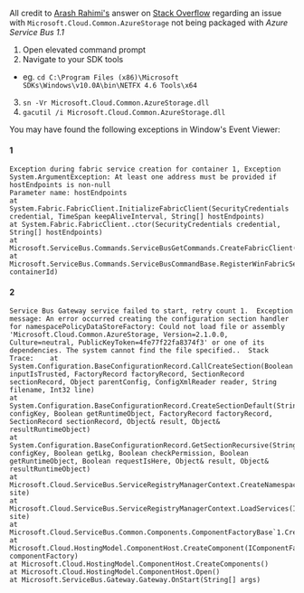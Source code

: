 All credit to [Arash Rahimi's](http://stackoverflow.com/users/4931970/arash-rahimi) answer on [Stack Overflow](http://stackoverflow.com/a/30413095/966609) regarding an issue with `Microsoft.Cloud.Common.AzureStorage` not being packaged with *Azure Service Bus 1.1*

1. Open elevated command prompt
2. Navigate to your SDK tools
  - eg. `cd C:\Program Files (x86)\Microsoft SDKs\Windows\v10.0A\bin\NETFX 4.6 Tools\x64`
3. `sn -Vr Microsoft.Cloud.Common.AzureStorage.dll`
4. `gacutil /i Microsoft.Cloud.Common.AzureStorage.dll`

You may have found the following exceptions in Window's Event Viewer:

#### 1

    Exception during fabric service creation for container 1, Exception System.ArgumentException: At least one address must be provided if hostEndpoints is non-null
    Parameter name: hostEndpoints
    at System.Fabric.FabricClient.InitializeFabricClient(SecurityCredentials credential, TimeSpan keepAliveInterval, String[] hostEndpoints)
    at System.Fabric.FabricClient..ctor(SecurityCredentials credential, String[] hostEndpoints)
    at Microsoft.ServiceBus.Commands.ServiceBusGetCommands.CreateFabricClient()
    at Microsoft.ServiceBus.Commands.ServiceBusCommandBase.RegisterWinFabricService(Int64 containerId)

#### 2

    Service Bus Gateway service failed to start, retry count 1.  Exception message: An error occurred creating the configuration section handler for namespacePolicyDataStoreFactory: Could not load file or assembly 'Microsoft.Cloud.Common.AzureStorage, Version=2.1.0.0, Culture=neutral, PublicKeyToken=4fe77f22fa8374f3' or one of its dependencies. The system cannot find the file specified..  Stack Trace:    at System.Configuration.BaseConfigurationRecord.CallCreateSection(Boolean inputIsTrusted, FactoryRecord factoryRecord, SectionRecord sectionRecord, Object parentConfig, ConfigXmlReader reader, String filename, Int32 line)
    at System.Configuration.BaseConfigurationRecord.CreateSectionDefault(String configKey, Boolean getRuntimeObject, FactoryRecord factoryRecord, SectionRecord sectionRecord, Object& result, Object& resultRuntimeObject)
    at System.Configuration.BaseConfigurationRecord.GetSectionRecursive(String configKey, Boolean getLkg, Boolean checkPermission, Boolean getRuntimeObject, Boolean requestIsHere, Object& result, Object& resultRuntimeObject)
    at Microsoft.Cloud.ServiceBus.ServiceRegistryManagerContext.CreateNamespacePolicyDataManager(IComponentSite site)
    at Microsoft.Cloud.ServiceBus.ServiceRegistryManagerContext.LoadServices(IComponentSite site)
    at Microsoft.Cloud.ServiceBus.Common.Components.ComponentFactoryBase`1.CreateComponent()
    at Microsoft.Cloud.HostingModel.ComponentHost.CreateComponent(IComponentFactory componentFactory)
    at Microsoft.Cloud.HostingModel.ComponentHost.CreateComponents()
    at Microsoft.Cloud.HostingModel.ComponentHost.Open()
    at Microsoft.ServiceBus.Gateway.Gateway.OnStart(String[] args)
